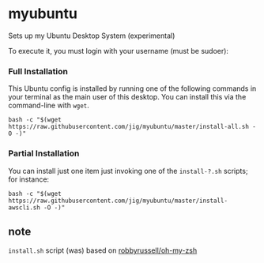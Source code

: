 # myubuntu

Sets up my Ubuntu Desktop System (experimental)

To execute it, you must login with your username (must be sudoer):

### Full Installation

This Ubuntu config is installed by running one of the following commands in your terminal as the main user of this desktop. 
You can install this via the command-line with `wget`. 


```shell
bash -c "$(wget https://raw.githubusercontent.com/jig/myubuntu/master/install-all.sh -O -)"
```

### Partial Installation

You can install just one item just invoking one of the `install-?.sh` scripts; for instance:

```shell
bash -c "$(wget https://raw.githubusercontent.com/jig/myubuntu/master/install-awscli.sh -O -)"
```

## note

`install.sh` script (was) based on [robbyrussell/oh-my-zsh](https://github.com/robbyrussell/oh-my-zsh)
